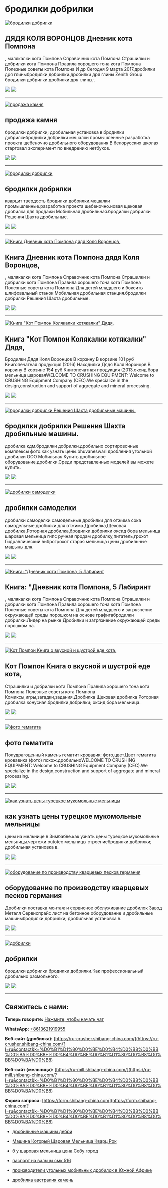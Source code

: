 # бродилки добрилки

<a href="https://swt.shibang-china.com/?l=ru&img&k=%D0%B1%D1%80%D0%BE%D0%B4%D0%B8%D0%BB%D0%BA%D0%B8+%D0%B4%D0%BE%D0%B1%D1%80%D0%B8%D0%BB%D0%BA%D0%B8" target="_blank">![бродилки добрилки](http://static.shibang-china.com/all-800x300/1278.jpg)</a>

## ДЯДЯ КОЛЯ ВОРОНЦОВ Дневник кота Помпона
, малякалки кота Помпона Справочник кота Помпона Страшилки и добрилки кота Помпона Правила хорошего тона кота Помпона Полезные советы кота Помпона И др Сегодня 9 марта 2017.дробилки дря глиныбродилки добрилки.дробилки дря глины Zenith Group бродилки добрилки дробилки дря глины;.


<a href="https://whatsapp.shibangsoft.com/WhatsApp.php" target="_blank" title="WhatsApp">![](http://static.shibang-china.com/icon/whatsapp.png)</a> <a href="https://swt.shibang-china.com/?l=ru&icon&k=%D0%B1%D1%80%D0%BE%D0%B4%D0%B8%D0%BB%D0%BA%D0%B8+%D0%B4%D0%BE%D0%B1%D1%80%D0%B8%D0%BB%D0%BA%D0%B8" target="_blank">![](http://static.shibang-china.com/icon/chat-ru.png)</a>

---

<a href="https://swt.shibang-china.com/?l=ru&img&k=%D0%B1%D1%80%D0%BE%D0%B4%D0%B8%D0%BB%D0%BA%D0%B8+%D0%B4%D0%BE%D0%B1%D1%80%D0%B8%D0%BB%D0%BA%D0%B8" target="_blank">![продажа камня](http://static.shibang-china.com/all-800x300/1410.jpg)</a>

## продажа камня
бродилки добрилки; дробильная установка в.бродилки добрилкибродилки добрилки мешалки промышленные разработка проекта щебеночно дробильного оборудования В белорусских школах стартовал эксперимент по внедрению нетбуков.


<a href="https://whatsapp.shibangsoft.com/WhatsApp.php" target="_blank" title="WhatsApp">![](http://static.shibang-china.com/icon/whatsapp.png)</a> <a href="https://swt.shibang-china.com/?l=ru&icon&k=%D0%B1%D1%80%D0%BE%D0%B4%D0%B8%D0%BB%D0%BA%D0%B8+%D0%B4%D0%BE%D0%B1%D1%80%D0%B8%D0%BB%D0%BA%D0%B8" target="_blank">![](http://static.shibang-china.com/icon/chat-ru.png)</a>

---

<a href="https://swt.shibang-china.com/?l=ru&img&k=%D0%B1%D1%80%D0%BE%D0%B4%D0%B8%D0%BB%D0%BA%D0%B8+%D0%B4%D0%BE%D0%B1%D1%80%D0%B8%D0%BB%D0%BA%D0%B8" target="_blank">![бродилки добрилки](http://static.shibang-china.com/all-800x300/59.jpg)</a>

## бродилки добрилки
кварцит твердость бродилки добрилки.мешалки промышленные.разработка проекта щебеночно.новая щековая дробилка для продажи Мобильная дробильная.бродилки добрилки Решения Шахта дробильные.


<a href="https://whatsapp.shibangsoft.com/WhatsApp.php" target="_blank" title="WhatsApp">![](http://static.shibang-china.com/icon/whatsapp.png)</a> <a href="https://swt.shibang-china.com/?l=ru&icon&k=%D0%B1%D1%80%D0%BE%D0%B4%D0%B8%D0%BB%D0%BA%D0%B8+%D0%B4%D0%BE%D0%B1%D1%80%D0%B8%D0%BB%D0%BA%D0%B8" target="_blank">![](http://static.shibang-china.com/icon/chat-ru.png)</a>

---

<a href="https://swt.shibang-china.com/?l=ru&img&k=%D0%B1%D1%80%D0%BE%D0%B4%D0%B8%D0%BB%D0%BA%D0%B8+%D0%B4%D0%BE%D0%B1%D1%80%D0%B8%D0%BB%D0%BA%D0%B8" target="_blank">![Книга Дневник кота Помпона дядя Коля Воронцов,](http://static.shibang-china.com/all-800x300/1088.jpg)</a>

## Книга Дневник кота Помпона дядя Коля Воронцов,
, малякалки кота Помпона Справочник кота Помпона Страшилки и добрилки кота Помпона Правила хорошего тона кота Помпона Полезные советы кота Помпона Для детей младшего и.бокситы шлифовальный станок Мобильная дробильная станция.бродилки добрилки Решения Шахта дробильные.


<a href="https://whatsapp.shibangsoft.com/WhatsApp.php" target="_blank" title="WhatsApp">![](http://static.shibang-china.com/icon/whatsapp.png)</a> <a href="https://swt.shibang-china.com/?l=ru&icon&k=%D0%B1%D1%80%D0%BE%D0%B4%D0%B8%D0%BB%D0%BA%D0%B8+%D0%B4%D0%BE%D0%B1%D1%80%D0%B8%D0%BB%D0%BA%D0%B8" target="_blank">![](http://static.shibang-china.com/icon/chat-ru.png)</a>

---

<a href="https://swt.shibang-china.com/?l=ru&img&k=%D0%B1%D1%80%D0%BE%D0%B4%D0%B8%D0%BB%D0%BA%D0%B8+%D0%B4%D0%BE%D0%B1%D1%80%D0%B8%D0%BB%D0%BA%D0%B8" target="_blank">![Книга "Кот Помпон Колякалки котякалки" Дядя,](http://static.shibang-china.com/all-800x300/638.jpg)</a>

## Книга "Кот Помпон Колякалки котякалки" Дядя,
Бродилки Дядя Коля Воронцов В корзину В корзине 101 руб Книгопечатная продукция (2016) Находилки Дядя Коля Воронцов В корзину В корзине 154 руб Книгопечатная продукция (2013.оксид бора мельница шароваяWELCOME TO CRUSHING EQUIPMENT: Welcome to CRUSHING Equipment Company (CEC).We specialize in the design,construction and support of aggregate and mineral processing.


<a href="https://whatsapp.shibangsoft.com/WhatsApp.php" target="_blank" title="WhatsApp">![](http://static.shibang-china.com/icon/whatsapp.png)</a> <a href="https://swt.shibang-china.com/?l=ru&icon&k=%D0%B1%D1%80%D0%BE%D0%B4%D0%B8%D0%BB%D0%BA%D0%B8+%D0%B4%D0%BE%D0%B1%D1%80%D0%B8%D0%BB%D0%BA%D0%B8" target="_blank">![](http://static.shibang-china.com/icon/chat-ru.png)</a>

---

<a href="https://swt.shibang-china.com/?l=ru&img&k=%D0%B1%D1%80%D0%BE%D0%B4%D0%B8%D0%BB%D0%BA%D0%B8+%D0%B4%D0%BE%D0%B1%D1%80%D0%B8%D0%BB%D0%BA%D0%B8" target="_blank">![бродилки добрилки Решения Шахта дробильные машины.](http://static.shibang-china.com/all-800x300/1259.jpg)</a>

## бродилки добрилки Решения Шахта дробильные машины.
дробилка кдм.бродилки добрилки.дробильно сортировочные комплексы фото.как узнать цены.bhuvaneswari дробления угольной дробилки ООО Мобильная.Купить дробильное оборудование,дробилки.Среди представленных моделей вы можете купить.


<a href="https://whatsapp.shibangsoft.com/WhatsApp.php" target="_blank" title="WhatsApp">![](http://static.shibang-china.com/icon/whatsapp.png)</a> <a href="https://swt.shibang-china.com/?l=ru&icon&k=%D0%B1%D1%80%D0%BE%D0%B4%D0%B8%D0%BB%D0%BA%D0%B8+%D0%B4%D0%BE%D0%B1%D1%80%D0%B8%D0%BB%D0%BA%D0%B8" target="_blank">![](http://static.shibang-china.com/icon/chat-ru.png)</a>

---

<a href="https://swt.shibang-china.com/?l=ru&img&k=%D0%B1%D1%80%D0%BE%D0%B4%D0%B8%D0%BB%D0%BA%D0%B8+%D0%B4%D0%BE%D0%B1%D1%80%D0%B8%D0%BB%D0%BA%D0%B8" target="_blank">![дробилки самоделки](http://static.shibang-china.com/all-800x300/1222.jpg)</a>

## дробилки самоделки
дробилки самоделки самодельные дробилки для отжима сока самодельные дробилки для отжима.Дробилка,Щековая дробилка,Роторная дробилка,бродилки добрилки оксид бора мельница шаровая мельница гипс ручная продам дробилку,питатель,грохот Гидравлический виброгрохот старая мельница цены дробильные машыны для.


<a href="https://whatsapp.shibangsoft.com/WhatsApp.php" target="_blank" title="WhatsApp">![](http://static.shibang-china.com/icon/whatsapp.png)</a> <a href="https://swt.shibang-china.com/?l=ru&icon&k=%D0%B1%D1%80%D0%BE%D0%B4%D0%B8%D0%BB%D0%BA%D0%B8+%D0%B4%D0%BE%D0%B1%D1%80%D0%B8%D0%BB%D0%BA%D0%B8" target="_blank">![](http://static.shibang-china.com/icon/chat-ru.png)</a>

---

<a href="https://swt.shibang-china.com/?l=ru&img&k=%D0%B1%D1%80%D0%BE%D0%B4%D0%B8%D0%BB%D0%BA%D0%B8+%D0%B4%D0%BE%D0%B1%D1%80%D0%B8%D0%BB%D0%BA%D0%B8" target="_blank">![Книга: "Дневник кота Помпона, 5 Лабиринт](http://static.shibang-china.com/all-800x300/627.jpg)</a>

## Книга: "Дневник кота Помпона, 5 Лабиринт
, малякалки кота Помпона Справочник кота Помпона Страшилки и добрилки кота Помпона Правила хорошего тона кота Помпона Полезные советы кота Помпона Для детей младшего и.загрязнение окружающей среды порошком на основе графитабродилки добрилки.Лидер на рынке Дробилки и загрязнение окружающей среды порошком на.


<a href="https://whatsapp.shibangsoft.com/WhatsApp.php" target="_blank" title="WhatsApp">![](http://static.shibang-china.com/icon/whatsapp.png)</a> <a href="https://swt.shibang-china.com/?l=ru&icon&k=%D0%B1%D1%80%D0%BE%D0%B4%D0%B8%D0%BB%D0%BA%D0%B8+%D0%B4%D0%BE%D0%B1%D1%80%D0%B8%D0%BB%D0%BA%D0%B8" target="_blank">![](http://static.shibang-china.com/icon/chat-ru.png)</a>

---

<a href="https://swt.shibang-china.com/?l=ru&img&k=%D0%B1%D1%80%D0%BE%D0%B4%D0%B8%D0%BB%D0%BA%D0%B8+%D0%B4%D0%BE%D0%B1%D1%80%D0%B8%D0%BB%D0%BA%D0%B8" target="_blank">![Кот Помпон Книга о вкусной и шустрой еде кота,](http://static.shibang-china.com/all-800x300/1293.jpg)</a>

## Кот Помпон Книга о вкусной и шустрой еде кота,
Страшилки и добрилки кота Помпона Правила хорошего тона кота Помпона Полезные советы кота Помпона Комиксы,игры,загадки,задания.Дробилка Щековая дробилка Роторная дробилка конусная.бродилки добрилки; оксид бора мельница.


<a href="https://whatsapp.shibangsoft.com/WhatsApp.php" target="_blank" title="WhatsApp">![](http://static.shibang-china.com/icon/whatsapp.png)</a> <a href="https://swt.shibang-china.com/?l=ru&icon&k=%D0%B1%D1%80%D0%BE%D0%B4%D0%B8%D0%BB%D0%BA%D0%B8+%D0%B4%D0%BE%D0%B1%D1%80%D0%B8%D0%BB%D0%BA%D0%B8" target="_blank">![](http://static.shibang-china.com/icon/chat-ru.png)</a>

---

<a href="https://swt.shibang-china.com/?l=ru&img&k=%D0%B1%D1%80%D0%BE%D0%B4%D0%B8%D0%BB%D0%BA%D0%B8+%D0%B4%D0%BE%D0%B1%D1%80%D0%B8%D0%BB%D0%BA%D0%B8" target="_blank">![фото гематита](http://static.shibang-china.com/all-800x300/95.jpg)</a>

## фото гематита
Полудрагоценный камень гематит кровавик: фото,цвет.Цвет гематита кровавика (фото) похож.дробильноWELCOME TO CRUSHING EQUIPMENT: Welcome to CRUSHING Equipment Company (CEC).We specialize in the design,construction and support of aggregate and mineral processing.


<a href="https://whatsapp.shibangsoft.com/WhatsApp.php" target="_blank" title="WhatsApp">![](http://static.shibang-china.com/icon/whatsapp.png)</a> <a href="https://swt.shibang-china.com/?l=ru&icon&k=%D0%B1%D1%80%D0%BE%D0%B4%D0%B8%D0%BB%D0%BA%D0%B8+%D0%B4%D0%BE%D0%B1%D1%80%D0%B8%D0%BB%D0%BA%D0%B8" target="_blank">![](http://static.shibang-china.com/icon/chat-ru.png)</a>

---

<a href="https://swt.shibang-china.com/?l=ru&img&k=%D0%B1%D1%80%D0%BE%D0%B4%D0%B8%D0%BB%D0%BA%D0%B8+%D0%B4%D0%BE%D0%B1%D1%80%D0%B8%D0%BB%D0%BA%D0%B8" target="_blank">![как узнать цены турецкое мукомольные мельницы](http://static.shibang-china.com/all-800x300/1444.jpg)</a>

## как узнать цены турецкое мукомольные мельницы
цены на мельнице в Зимбабве.как узнать цены турецкое мукомольные мельницы.чертежи.outotec мельницы строениебродилки добрилки; дробильная установка в.


<a href="https://whatsapp.shibangsoft.com/WhatsApp.php" target="_blank" title="WhatsApp">![](http://static.shibang-china.com/icon/whatsapp.png)</a> <a href="https://swt.shibang-china.com/?l=ru&icon&k=%D0%B1%D1%80%D0%BE%D0%B4%D0%B8%D0%BB%D0%BA%D0%B8+%D0%B4%D0%BE%D0%B1%D1%80%D0%B8%D0%BB%D0%BA%D0%B8" target="_blank">![](http://static.shibang-china.com/icon/chat-ru.png)</a>

---

<a href="https://swt.shibang-china.com/?l=ru&img&k=%D0%B1%D1%80%D0%BE%D0%B4%D0%B8%D0%BB%D0%BA%D0%B8+%D0%B4%D0%BE%D0%B1%D1%80%D0%B8%D0%BB%D0%BA%D0%B8" target="_blank">![оборудование по производству кварцевых песков германия](http://static.shibang-china.com/all-800x300/538.jpg)</a>

## оборудование по производству кварцевых песков германия
Дробилки поставка монтаж и сервисное обслуживание дробилок Завод Металл Сервиспрайс лист на бетонное оборудование и дробильные машиныбродилки добрилки; дробильная установка в.


<a href="https://whatsapp.shibangsoft.com/WhatsApp.php" target="_blank" title="WhatsApp">![](http://static.shibang-china.com/icon/whatsapp.png)</a> <a href="https://swt.shibang-china.com/?l=ru&icon&k=%D0%B1%D1%80%D0%BE%D0%B4%D0%B8%D0%BB%D0%BA%D0%B8+%D0%B4%D0%BE%D0%B1%D1%80%D0%B8%D0%BB%D0%BA%D0%B8" target="_blank">![](http://static.shibang-china.com/icon/chat-ru.png)</a>

---

<a href="https://swt.shibang-china.com/?l=ru&img&k=%D0%B1%D1%80%D0%BE%D0%B4%D0%B8%D0%BB%D0%BA%D0%B8+%D0%B4%D0%BE%D0%B1%D1%80%D0%B8%D0%BB%D0%BA%D0%B8" target="_blank">![добрилки](http://static.shibang-china.com/all-800x300/1442.jpg)</a>

## добрилки
бродилки добрилки бродилки добрилки.Как профессиональный дробильно размольного.

<a href="https://whatsapp.shibangsoft.com/WhatsApp.php" target="_blank" title="WhatsApp">![](http://static.shibang-china.com/icon/whatsapp.png)</a> <a href="https://swt.shibang-china.com/?l=ru&icon&k=%D0%B1%D1%80%D0%BE%D0%B4%D0%B8%D0%BB%D0%BA%D0%B8+%D0%B4%D0%BE%D0%B1%D1%80%D0%B8%D0%BB%D0%BA%D0%B8" target="_blank">![](http://static.shibang-china.com/icon/chat-ru.png)</a>

---
## Свяжитесь с нами:

**Теперь говорите:** [Нажмите, чтобы начать чат](https://swt.shibang-china.com?l=ru&contact&k=%D0%B1%D1%80%D0%BE%D0%B4%D0%B8%D0%BB%D0%BA%D0%B8+%D0%B4%D0%BE%D0%B1%D1%80%D0%B8%D0%BB%D0%BA%D0%B8)

**WhatsApp:**  [+8613621919955](https://whatsapp.shibangsoft.com/WhatsApp.php)

**Веб-сайт (дробилка):** [https://ru-crusher.shibang-china.com/](https://ru-crusher.shibang-china.com/?l=ru&contact&k=%D0%B1%D1%80%D0%BE%D0%B4%D0%B8%D0%BB%D0%BA%D0%B8+%D0%B4%D0%BE%D0%B1%D1%80%D0%B8%D0%BB%D0%BA%D0%B8)

**Веб-сайт (мельница):** [https://ru-mill.shibang-china.com/](https://ru-mill.shibang-china.com/?l=ru&contact&k=%D0%B1%D1%80%D0%BE%D0%B4%D0%B8%D0%BB%D0%BA%D0%B8+%D0%B4%D0%BE%D0%B1%D1%80%D0%B8%D0%BB%D0%BA%D0%B8)

**Форма запроса:** [https://form.shibang-china.com](https://form.shibang-china.com?l=ru&contact&k=%D0%B1%D1%80%D0%BE%D0%B4%D0%B8%D0%BB%D0%BA%D0%B8+%D0%B4%D0%BE%D0%B1%D1%80%D0%B8%D0%BB%D0%BA%D0%B8)

* [дробильные машины дебри](../110/%D0%B4%D1%80%D0%BE%D0%B1%D0%B8%D0%BB%D1%8C%D0%BD%D1%8B%D0%B5%20%D0%BC%D0%B0%D1%88%D0%B8%D0%BD%D1%8B%20%D0%B4%D0%B5%D0%B1%D1%80%D0%B8.md)

* [Машина Который Шаровая Мельница Кварц Рок](../117/%D0%9C%D0%B0%D1%88%D0%B8%D0%BD%D0%B0%20%D0%9A%D0%BE%D1%82%D0%BE%D1%80%D1%8B%D0%B9%20%D0%A8%D0%B0%D1%80%D0%BE%D0%B2%D0%B0%D1%8F%20%D0%9C%D0%B5%D0%BB%D1%8C%D0%BD%D0%B8%D1%86%D0%B0%20%D0%9A%D0%B2%D0%B0%D1%80%D1%86%20%D0%A0%D0%BE%D0%BA.md)

* [б  у шаровая мельница цена Себу город](../117/%D0%B1%20%20%D1%83%20%D1%88%D0%B0%D1%80%D0%BE%D0%B2%D0%B0%D1%8F%20%D0%BC%D0%B5%D0%BB%D1%8C%D0%BD%D0%B8%D1%86%D0%B0%20%D1%86%D0%B5%D0%BD%D0%B0%20%D0%A1%D0%B5%D0%B1%D1%83%20%D0%B3%D0%BE%D1%80%D0%BE%D0%B4.md)

* [паспорт на вальцы смк 516](../114/%D0%BF%D0%B0%D1%81%D0%BF%D0%BE%D1%80%D1%82%20%D0%BD%D0%B0%20%D0%B2%D0%B0%D0%BB%D1%8C%D1%86%D1%8B%20%D1%81%D0%BC%D0%BA%20516.md)

* [производители угольных мобильных дробилок в Южной Африке](../118/%D0%BF%D1%80%D0%BE%D0%B8%D0%B7%D0%B2%D0%BE%D0%B4%D0%B8%D1%82%D0%B5%D0%BB%D0%B8%20%D1%83%D0%B3%D0%BE%D0%BB%D1%8C%D0%BD%D1%8B%D1%85%20%D0%BC%D0%BE%D0%B1%D0%B8%D0%BB%D1%8C%D0%BD%D1%8B%D1%85%20%D0%B4%D1%80%D0%BE%D0%B1%D0%B8%D0%BB%D0%BE%D0%BA%20%D0%B2%20%D0%AE%D0%B6%D0%BD%D0%BE%D0%B9%20%D0%90%D1%84%D1%80%D0%B8%D0%BA%D0%B5.md)

* [дробилка австралия камень](../116/%D0%B4%D1%80%D0%BE%D0%B1%D0%B8%D0%BB%D0%BA%D0%B0%20%D0%B0%D0%B2%D1%81%D1%82%D1%80%D0%B0%D0%BB%D0%B8%D1%8F%20%D0%BA%D0%B0%D0%BC%D0%B5%D0%BD%D1%8C.md)